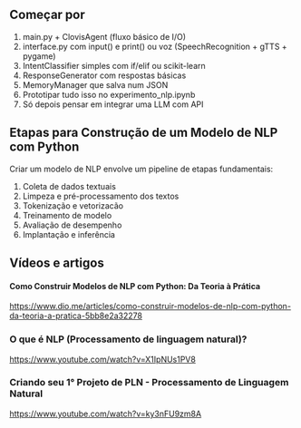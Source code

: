 ## Começar por

1. main.py + ClovisAgent (fluxo básico de I/O)
2. interface.py com input() e print() ou voz (SpeechRecognition + gTTS + pygame)
3. IntentClassifier simples com if/elif ou scikit-learn
4. ResponseGenerator com respostas básicas
5. MemoryManager que salva num JSON
6. Prototipar tudo isso no experimento_nlp.ipynb
7. Só depois pensar em integrar uma LLM com API

## Etapas para Construção de um Modelo de NLP com Python

Criar um modelo de NLP envolve um pipeline de etapas fundamentais:

1. Coleta de dados textuais
2. Limpeza e pré-processamento dos textos
3. Tokenização e vetorizacão
4. Treinamento de modelo
5. Avaliação de desempenho
6. Implantação e inferência

## Vídeos e artigos

#### **Como Construir Modelos de NLP com Python: Da Teoria à Prática**
https://www.dio.me/articles/como-construir-modelos-de-nlp-com-python-da-teoria-a-pratica-5bb8e2a32278

### O que é NLP (Processamento de linguagem natural)?
https://www.youtube.com/watch?v=X1IpNUs1PV8

### Criando seu 1° Projeto de PLN - Processamento de Linguagem Natural
https://www.youtube.com/watch?v=ky3nFU9zm8A